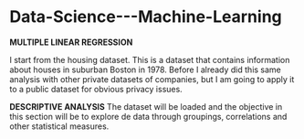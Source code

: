 # Data-Science---Machine-Learning

**MULTIPLE LINEAR REGRESSION**


I start from the housing dataset. This is a dataset that contains information about houses in suburban Boston in 1978. Before I already did this same analysis with other private datasets of companies, but I am going to apply it to a public dataset for obvious privacy issues.


**DESCRIPTIVE ANALYSIS**
The dataset will be loaded and the objective in this section will be to explore de data through groupings, correlations and other statistical measures.
